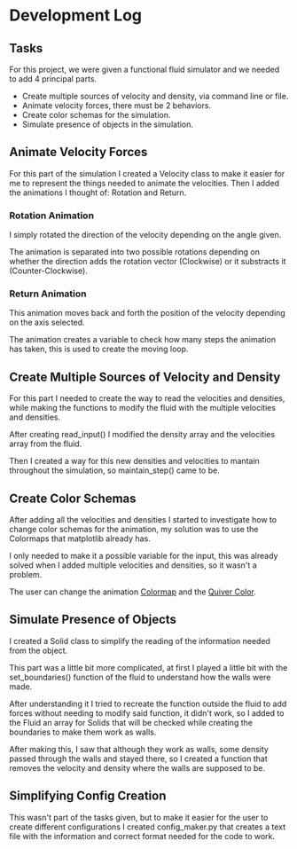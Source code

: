 # Development Log
## Tasks
For this project, we were given a functional fluid simulator and we needed to add 4 principal parts.
* Create multiple sources of velocity and density, via command line or file.
* Animate velocity forces, there must be 2 behaviors.
* Create color schemas for the simulation.
* Simulate presence of objects in the simulation.

## Animate Velocity Forces
For this part of the simulation I created a Velocity class to make it easier for me to represent the things needed to animate the velocities. Then I added the animations I thought of: Rotation and Return.
### Rotation Animation
I simply rotated the direction of the velocity depending on the angle given.

The animation is separated into two possible rotations depending on whether the direction adds the rotation vector (Clockwise) or it
substracts it (Counter-Clockwise).
### Return Animation
This animation moves back and forth the position of the velocity depending on the axis selected.

The animation creates a variable to check how many steps the animation has taken, this is used to create the moving loop.

## Create Multiple Sources of Velocity and Density
For this part I needed to create the way to read the velocities and densities, while making the functions to modify the fluid with the multiple velocities and densities.

After creating read_input() I modified the density array and the velocities array from the fluid.

Then I created a way for this new densities and velocities to mantain throughout the simulation, so maintain_step() came to be.

## Create Color Schemas
After adding all the velocities and densities I started to investigate how to change color schemas for the animation, my solution was to use the Colormaps that matplotlib already has.

I only needed to make it a possible variable for the input, this was already solved when I added multiple velocities and densities, so it wasn't a problem.

The user can change the animation [Colormap](https://matplotlib.org/3.5.1/tutorials/colors/colormaps.html) and the [Quiver Color](https://matplotlib.org/stable/tutorials/colors/colors.html).

## Simulate Presence of Objects
I created a Solid class to simplify the reading of the information needed from the object.

This part was a little bit more complicated, at first I played a little bit with the set_boundaries() function of the fluid to understand how the walls were made. 

After understanding it I tried to recreate the function outside the fluid to add forces without needing to modify said function, it didn't work, so I added to the Fluid an array for Solids that will be checked while creating the boundaries to make them work as walls.

After making this, I saw that although they work as walls, some density passed through the walls and stayed there, so I created a function that removes the velocity and density where the walls are supposed to be.

## Simplifying Config Creation
This wasn't part of the tasks given, but to make it easier for the user to create different configurations I created config_maker.py that creates a text file with the information and correct format needed for the code to work.